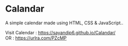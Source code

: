 # Calandar

A simple calendar made using HTML, CSS & JavaScript.. <br>

Visit Calendar : https://sayandip6.github.io/Calandar/ 
<br>
OR             : https://urlra.com/PZcMP